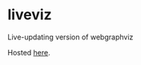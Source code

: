 # liveviz

Live-updating version of webgraphviz

Hosted [here](https://rkoeninger.github.io/liveviz).
